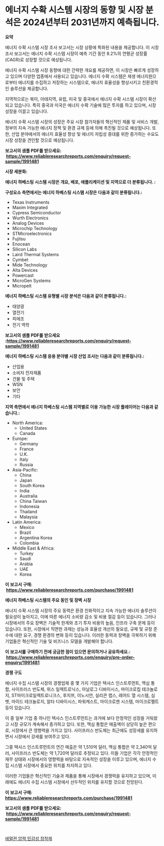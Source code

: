 <p><h1>에너지 수확 시스템 시장의 동향 및 시장 분석은 2024년부터 2031년까지 예측됩니다.</h1></p><p><strong>요약</strong></p>
<p><p>에너지 수확 시스템 시장 조사 보고서는 시장 상황에 특화된 내용을 제공합니다. 이 시장 조사 보고서는 에너지 수확 시스템 시장이 예측 기간 동안 8.2%의 연평균 성장률(CAGR)로 성장할 것으로 예상됩니다.</p><p>에너지 수확 시스템 시장 동향에 대한 간략한 개요를 제공하면, 이 시장은 빠르게 성장하고 있으며 다양한 업종에서 사용되고 있습니다. 에너지 수확 시스템은 재생 에너지원으로부터 에너지를 수집하고 저장하는 시스템으로, 에너지 효율성을 향상시키고 친환경적인 솔루션을 제공합니다.</p><p>지역적으로는 북미, 아태지역, 유럽, 미국 및 중국에서 에너지 수확 시스템 시장이 확산되고 있습니다. 특히 중국과 미국은 에너지 수확 기술에 많은 투자를 하고 있으며, 시장 성장을 이끌고 있습니다.</p><p>에너지 수확 시스템 시장의 성장은 주요 시장 참가자들의 혁신적인 제품 및 서비스 개발, 정부의 지속 가능한 에너지 정책 및 환경 규제 등에 의해 촉진될 것으로 예상됩니다. 또한, 산업 분야에서의 에너지 효율성 향상 및 에너지 자립성 증대를 위한 증가하는 수요도 시장 성장을 견인할 것으로 예상됩니다.</p></p>
<p><strong>보고서의 샘플 PDF를 받으세요: &nbsp;<a href="https://www.reliableresearchreports.com/enquiry/request-sample/1991481">https://www.reliableresearchreports.com/enquiry/request-sample/1991481</a></strong></p>
<p><strong>시장 세분화:</strong></p>
<p><strong> 에너지 하베스팅 시스템 시장은 개요, 배포, 애플리케이션 및 지역으로 더 분류됩니다. :</strong></p>
<p><strong>구성요소 측면에서는 에너지 하베스팅 시스템 시장은 다음과 같이 분류됩니다.:</strong></p>
<p><ul><li>Texas Instruments</li><li>Maxim Integrated</li><li>Cypress Semiconductor</li><li>Wurth Electronics</li><li>Analog Devices</li><li>Microchip Technology</li><li>STMicroelectronics</li><li>Fujitsu</li><li>Enocean</li><li>Silicon Labs</li><li>Laird Thermal Systems</li><li>Cymbet</li><li>Mide Technology</li><li>Alta Devices</li><li>Powercast</li><li>MicroGen Systems</li><li>Micropelt</li></ul></p>
<p><strong> 에너지 하베스팅 시스템 유형별 시장 분석은 다음과 같이 분류됩니다.:</strong></p>
<p><ul><li>태양광</li><li>열전기</li><li>피에조</li><li>전기 역학</li></ul></p>
<p><strong>보고서의 샘플 PDF를 받으세요 :<a href="https://www.reliableresearchreports.com/enquiry/request-sample/1991481">https://www.reliableresearchreports.com/enquiry/request-sample/1991481</a></strong></p>
<p><strong> 에너지 하베스팅 시스템 응용 분야별 시장 산업 조사는 다음과 같이 분류됩니다.:</strong></p>
<p><ul><li>산업용</li><li>소비자 전자제품</li><li>건물 및 주택</li><li>WSN</li><li>보안</li><li>기타</li></ul></p>
<p><strong>지역 측면에서 에너지 하베스팅 시스템 지역별로 이용 가능한 시장 플레이어는 다음과 같습니다.:</strong></p>
<p><ul>
    <li>
        North America:
        <ul>
            <li>United States</li>
            <li>Canada</li>
        </ul>
    </li>
    <li>
        Europe:
        <ul>
            <li>Germany</li>
            <li>France</li>
            <li>U.K.</li>
            <li>Italy</li>
            <li>Russia</li>
        </ul>
    </li>
    <li>
        Asia-Pacific:
        <ul>
            <li>China</li>
            <li>Japan</li>
            <li>South Korea</li>
            <li>India</li>
            <li>Australia</li>
            <li>China Taiwan</li>
            <li>Indonesia</li>
            <li>Thailand</li>
            <li>Malaysia</li>
        </ul>
    </li>
    <li>
        Latin America:
        <ul>
            <li>Mexico</li>
            <li>Brazil</li>
            <li>Argentina Korea</li>
            <li>Colombia</li>
        </ul>
    </li>
    <li>
        Middle East & Africa:
        <ul>
            <li>Turkey</li>
            <li>Saudi</li>
            <li>Arabia</li>
            <li>UAE</li>
            <li>Korea</li>
        </ul>
    </li>
    </ul></p>
<p><strong>이 보고서 구매: &nbsp;<a href="https://www.reliableresearchreports.com/purchase/1991481">https://www.reliableresearchreports.com/purchase/1991481</a></strong></p>
<p><strong>에너지 하베스팅 시스템의 주요 동인 및 장벽 시장</strong></p>
<p><p>에너지 수확 시스템 시장의 주요 동력은 환경 친화적이고 지속 가능한 에너지 솔루션이 필요성이 높아지고, 이에 따른 에너지 소비량 감소 및 비용 절감 등이 있습니다. 그러나 시장에서의 주요 장벽은 기술적 한계와 초기 투자 비용의 높음, 인프라 구축 문제 등이 있습니다. 또한, 시장에서 직면한 과제는 성능과 효율성 개선의 필요성, 규제 및 규정 준수에 대한 요구, 경쟁 환경의 변화 등이 있습니다. 이러한 동력과 장벽을 극복하기 위해 기업들은 혁신적인 기술 및 비즈니스 모델을 개발해야 합니다.</p></p>
<p><strong>이 보고서를 구매하기 전에 궁금한 점이 있으면 문의하거나 공유하세요.: &nbsp;<a href="https://www.reliableresearchreports.com/enquiry/pre-order-enquiry/1991481">https://www.reliableresearchreports.com/enquiry/pre-order-enquiry/1991481</a></strong></p>
<p><strong>경쟁 구도</strong></p>
<p><p>에너지 수집 시스템 시장의 경쟁업체 중 몇 가지 기업은 텍사스 인스트루먼트, 맥심 통합, 사이프러스 반도체, 위스 일렉트로닉스, 아날로그 디바이시스, 마이크로칩 테크놀로지, ST마이크로일렉트로니크스, 후지쯔, 이노시안, 실리콘 랩스, 레어드 열 시스템, 심벳, 마이드 테크놀로지, 알타 디바이시스, 파워캐스트, 마이크로젠 시스템, 마이크로펠트 등이 있습니다.</p><p>이 중 일부 기업 중 하나인 텍사스 인스트루먼트는 과거에 보다 안정적인 성장을 거둬왔고 시장 규모가 계속해서 증가하고 있다. 또한, 맥심 통합은 매출액이 상당히 높은 편으로, 시장에서 큰 영향력을 가지고 있다. 사이프러스 반도체는 최근에도 성장세를 유지하면서 시장에서 강세를 보여주고 있다.</p><p>그중 텍사스 인스트루먼트의 연간 매출은 약 1,510억 달러, 맥심 통합은 약 2,340억 달러, 사이프러스 반도체는 약 1,720억 달러로 추정되고 있다. 이들 기업은 각각 안정적인 재무 상태와 시장에서의 영향력을 바탕으로 지속적인 성장을 이루고 있으며, 에너지 수집 시스템 시장에서 중요한 위치를 차지하고 있다.</p><p>이러한 기업들은 혁신적인 기술과 제품을 통해 시장에서 경쟁력을 유지하고 있으며, 미래에도 에너지 수집 시스템 시장에서 선두적인 위치를 유지할 것으로 전망된다.</p></p>
<p><strong>이 보고서 구매: &nbsp; <a href="https://www.reliableresearchreports.com/purchase/1991481">https://www.reliableresearchreports.com/purchase/1991481</a></strong></p>
<p><strong>보고서의 샘플 PDF를 받으세요: &nbsp;<a href="https://www.reliableresearchreports.com/enquiry/request-sample/1991481">https://www.reliableresearchreports.com/enquiry/request-sample/1991481</a></strong><strong></strong></p>
<p>&nbsp;</p>
<p><p><a href="https://github.com/darrellockm3ytan895656/Market-Research-Report-List-1/blob/main/10292438738.md">에멀젼 압력 민감성 접착제</a></p></p>